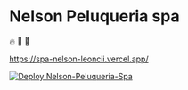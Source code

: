 # Nelson Peluqueria spa

🔥 👀 🧷

<https://spa-nelson-leoncii.vercel.app/>

[![Deploy Nelson-Peluqueria-Spa](https://github.com/leoncii/spa-nelson/actions/workflows/pipeline.yml/badge.svg)](https://github.com/leoncii/spa-nelson/actions/workflows/pipeline.yml)